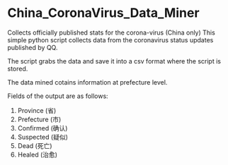 # China_CoronaVirus_Data_Miner
Collects officially published stats for the corona-virus (China only)
This simple python script collects data from the coronavirus status updates published by QQ.

The script grabs the data and save it into a csv format where the script is stored.

The data mined cotains information at prefecture level.

Fields of the output are as follows:
  1. Province (省)
  2. Prefecture (市)
  3. Confirmed (确认)
  4. Suspected (疑似)
  5. Dead (死亡)
  6. Healed (治愈)

 
